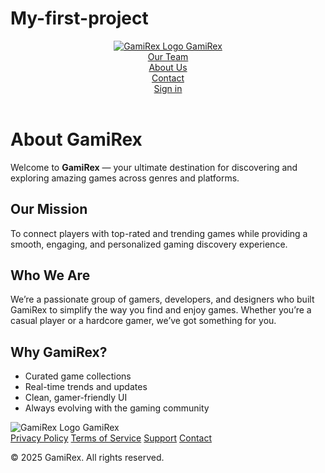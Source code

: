 # My-first-project
<!DOCTYPE html>
<html lang="en">
<head>
  <meta charset="UTF-8" />
  <meta name="viewport" content="width=device-width, initial-scale=1.0"/>
  <title>About Us | GamiRex</title>
  <link rel="stylesheet" href="css/about.css" />
</head>
<body>
    <header>
        <div class="logo">
          <a href="index.html">
          <img src="images/GamiRex_LOGO.jpg" alt="GamiRex Logo">
          <span>GamiRex</span>
        </a>
        </div>
        <nav>
          <a href="myteam.html">Our Team</a>
          <br>
          <a href="about.html">About Us</a>
          <br>
          <a href="contact.html">Contact</a>
          <br>
            </div>
          </div>
            <a href="signin.html" class="signin">Sign in</a>
            <br>
        </nav>
      </header>
  <main class="about">
    <h1>About GamiRex</h1>
    <p>Welcome to <strong>GamiRex</strong> — your ultimate destination for discovering and exploring amazing games across genres and platforms.</p>
    <section>
      <h2>Our Mission</h2>
      <p>To connect players with top-rated and trending games while providing a smooth, engaging, and personalized gaming discovery experience.</p>
    </section>
    <section>
      <h2>Who We Are</h2>
      <p>We’re a passionate group of gamers, developers, and designers who built GamiRex to simplify the way you find and enjoy games. Whether you’re a casual player or a hardcore gamer, we’ve got something for you.</p>
    </section>
    <section>
      <h2>Why GamiRex?</h2>
      <ul>
        <li>Curated game collections</li>
        <li>Real-time trends and updates</li>
        <li>Clean, gamer-friendly UI</li>
        <li>Always evolving with the gaming community</li>
      </ul>
    </section>
  </main>
  <footer>
    <div class="footer-container">
      <div class="footer-logo">
        <img src="images/GamiRex_LOGO.jpg" alt="GamiRex Logo">
        <span>GamiRex</span>
      </div>
      <div class="footer-links">
        <a href="privacy.html">Privacy Policy</a>
        <a href="terms.html ">Terms of Service</a>
        <a href="support.html">Support</a>
        <a href="Contact.html">Contact</a>
      </div>
      <p class="footer-credit">© 2025 GamiRex. All rights reserved.</p>
    </div>
  </footer> 
</body>
</html>

